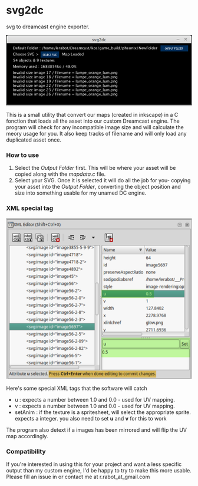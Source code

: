 # svg2dc
svg to dreamcast engine exporter.

![alt text](https://github.com/lerabot/svg2dc/blob/master/svg2dc/img/screen1.png?raw=true "Screenshot")


This is a small utility that convert our maps (created in inkscape) in a C fonction that loads all the asset into our custom Dreamcast engine.
The program will check for any incompatible image size and will calculate the meory usage for you. It also keep tracks of filename and will only load any duplicated asset once.

### How to use
1. Select the *Output Folder* first. This will be where your asset will be copied along with the *mapdata.c* file.
2. Select your SVG. Once it is selected it will do all the job for you- copying your asset into the *Output Folder*, converting the object position and size into something usable for my unamed DC engine.

### XML special tag

![alt text](https://github.com/lerabot/svg2dc/blob/master/svg2dc/img/screen2.png?raw=true "Screenshot")

Here's some special XML tags that the software will catch
* u : expects a number between 1.0 and 0.0 - used for UV mapping.
* v : expects a number between 1.0 and 0.0 - used for UV mapping.
* setAnim : if the texture is a spritesheet, will select the appropriate sprite. expects a integer. you also need to set **u** and **v** for this to work

The program also detext if a images has been mirrored and will flip the UV map accordingly.

### Compatibility
If you're interested in using this for your project and want a less specific output than my custom engine, I'd be happy to try to make this more usable. Please fill an issue in or contact me at r.rabot_at_gmail.com


